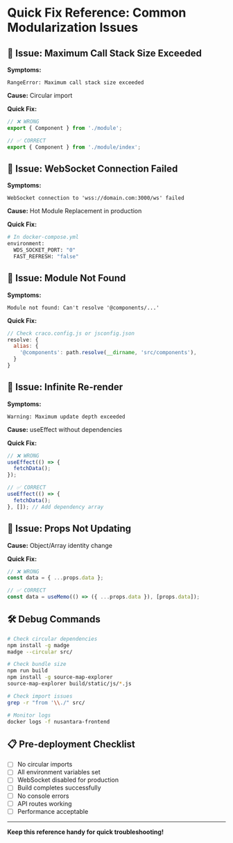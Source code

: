 # Quick Fix Reference: Common Modularization Issues

## 🔴 Issue: Maximum Call Stack Size Exceeded

**Symptoms:**
```
RangeError: Maximum call stack size exceeded
```

**Cause:** Circular import

**Quick Fix:**
```javascript
// ❌ WRONG
export { Component } from './module';

// ✅ CORRECT
export { Component } from './module/index';
```

## 🔴 Issue: WebSocket Connection Failed

**Symptoms:**
```
WebSocket connection to 'wss://domain.com:3000/ws' failed
```

**Cause:** Hot Module Replacement in production

**Quick Fix:**
```bash
# In docker-compose.yml
environment:
  WDS_SOCKET_PORT: "0"
  FAST_REFRESH: "false"
```

## 🔴 Issue: Module Not Found

**Symptoms:**
```
Module not found: Can't resolve '@components/...'
```

**Quick Fix:**
```javascript
// Check craco.config.js or jsconfig.json
resolve: {
  alias: {
    '@components': path.resolve(__dirname, 'src/components'),
  }
}
```

## 🔴 Issue: Infinite Re-render

**Symptoms:**
```
Warning: Maximum update depth exceeded
```

**Cause:** useEffect without dependencies

**Quick Fix:**
```javascript
// ❌ WRONG
useEffect(() => {
  fetchData();
});

// ✅ CORRECT
useEffect(() => {
  fetchData();
}, []); // Add dependency array
```

## 🔴 Issue: Props Not Updating

**Cause:** Object/Array identity change

**Quick Fix:**
```javascript
// ❌ WRONG
const data = { ...props.data };

// ✅ CORRECT
const data = useMemo(() => ({ ...props.data }), [props.data]);
```

## 🛠️ Debug Commands

```bash
# Check circular dependencies
npm install -g madge
madge --circular src/

# Check bundle size
npm run build
npm install -g source-map-explorer
source-map-explorer build/static/js/*.js

# Check import issues
grep -r "from '\\./" src/

# Monitor logs
docker logs -f nusantara-frontend
```

## 📋 Pre-deployment Checklist

- [ ] No circular imports
- [ ] All environment variables set
- [ ] WebSocket disabled for production
- [ ] Build completes successfully
- [ ] No console errors
- [ ] API routes working
- [ ] Performance acceptable

---
**Keep this reference handy for quick troubleshooting!**